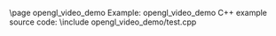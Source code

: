 \page opengl_video_demo Example: opengl_video_demo
C++ example source code:
\include opengl_video_demo/test.cpp
